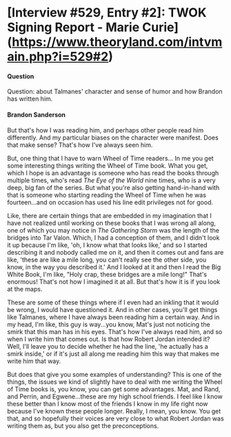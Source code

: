 # [Interview #529, Entry #2]: TWOK Signing Report - Marie Curie](https://www.theoryland.com/intvmain.php?i=529#2)

#### Question

Question: about Talmanes' character and sense of humor and how Brandon has written him.

#### Brandon Sanderson

But that's how I was reading him, and perhaps other people read him differently. And my particular biases on the character were manifest. Does that make sense? That's how I've always seen him.

But, one thing that I have to warn Wheel of Time readers... In me you get some interesting things writing the Wheel of Time book. What you get, which I hope is an advantage is someone who has read the books through multiple times, who's read
*The Eye of the World*
nine times, who is a very deep, big fan of the series. But what you're also getting hand-in-hand with that is someone who starting reading the Wheel of Time when he was fourteen...and on occasion has used his line edit privileges not for good.

Like, there are certain things that are embedded in my imagination that I have not realized until working on these books that I was wrong all along, one of which you may notice in
*The Gathering Storm*
was the length of the bridges into Tar Valon. Which, I had a conception of them, and I didn't look it up because I'm like, 'oh, I know what that looks like,' and so I started describing it and nobody called me on it, and then it comes out and fans are like, 'these are like a mile long, you can't really see the other side, you know, in the way you described it.' And I looked at it and then I read the Big White Book, I'm like, "Holy crap, these bridges are a mile long!" That's enormous! That's not how I imagined it at all. But that's how it is if you look at the maps.

These are some of these things where if I even had an inkling that it would be wrong, I would have questioned it. And in other cases, you'll get things like Talmanes, where I have always been reading him a certain way. And in my head, I'm like, this guy is way...you know, Mat's just not noticing the smirk that this man has in his eyes. That's how I've always read him, and so when I write him that comes out. Is that how Robert Jordan intended it? Well, I'll leave you to decide whether he had the line, 'he actually has a smirk inside,' or if it's just all along me reading him this way that makes me write him that way.

But does that give you some examples of understanding? This is one of the things, the issues we kind of slightly have to deal with me writing the Wheel of Time books is, you know, you can get some advantages. Mat, and Rand, and Perrin, and Egwene...these are my high school friends. I feel like I know these better than I know most of the friends I know in my life right now because I've known these people longer. Really, I mean, you know. You get that, and so hopefully their voices are very close to what Robert Jordan was writing them as, but you also get the preconceptions.

